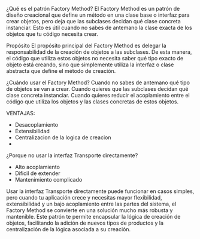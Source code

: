 ¿Qué es el patrón Factory Method?
El Factory Method es un patrón de diseño creacional que define un método en una clase base o
interfaz para crear objetos, pero deja que las subclases decidan qué clase concreta instanciar. Esto
es útil cuando no sabes de antemano la clase exacta de los objetos que tu código necesita crear.

Propósito
El propósito principal del Factory Method es delegar la responsabilidad de la creación de objetos a
las subclases. De esta manera, el código que utiliza estos objetos no necesita saber qué tipo exacto
de objeto está creando, sino que simplemente utiliza la interfaz o clase abstracta que define el
método de creación.

¿Cuándo usar el Factory Method?
Cuando no sabes de antemano qué tipo de objetos se van a crear.
Cuando quieres que las subclases decidan qué clase concreta instanciar.
Cuando quieres reducir el acoplamiento entre el código que utiliza los objetos y las clases
concretas de estos objetos.

VENTAJAS:
- Desacoplamiento
- Extensibilidad
- Centralizacion de la logica de creacion
- 

¿Porque no usar la interfaz Transporte directamente?
- Alto acoplamiento
- Dificil de extender
- Mantenimiento complicado

Usar la interfaz Transporte directamente puede funcionar en casos simples, pero cuando tu aplicación
crece y necesitas mayor flexibilidad, extensibilidad y un bajo acoplamiento entre las partes del
sistema, el Factory Method se convierte en una solución mucho más robusta y mantenible. Este patrón
te permite encapsular la lógica de creación de objetos, facilitando la adición de nuevos tipos de
productos y la centralización de la lógica asociada a su creación.